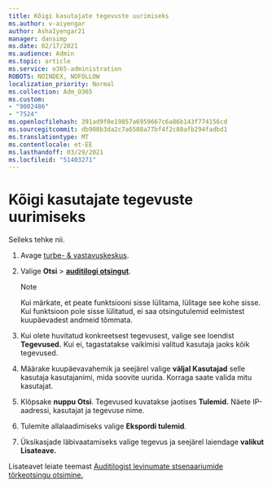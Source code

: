 ```yaml
---
title: Kõigi kasutajate tegevuste uurimiseks
ms.author: v-aiyengar
author: AshaIyengar21
manager: dansimp
ms.date: 02/17/2021
ms.audience: Admin
ms.topic: article
ms.service: o365-administration
ROBOTS: NOINDEX, NOFOLLOW
localization_priority: Normal
ms.collection: Adm_O365
ms.custom:
- "9002486"
- "7524"
ms.openlocfilehash: 391ad9f0e19857a6959667c6a86b143f774156cd
ms.sourcegitcommit: db908b3da2c7a6508a77bf4f2c80afb294fadbd1
ms.translationtype: MT
ms.contentlocale: et-EE
ms.lasthandoff: 03/29/2021
ms.locfileid: "51403271"
---
```

# <a name="investigate-all-the-users-activities"></a>Kõigi kasutajate tegevuste uurimiseks

Selleks tehke nii.

1. Avage [turbe- & vastavuskeskus](https://go.microsoft.com/fwlink/p/?linkid=2077143).
1. Valige **Otsi**  >  **[auditilogi otsingut](https://go.microsoft.com/fwlink/?linkid=2103759)**.
    > [!NOTE]
    > Kui märkate, et peate funktsiooni sisse lülitama, lülitage see kohe sisse. Kui funktsioon pole sisse lülitatud, ei saa otsingutulemid eelmistest kuupäevadest andmeid tõmmata.

1. Kui olete huvitatud konkreetsest tegevusest, valige see loendist **Tegevused.** Kui ei, tagastatakse vaikimisi valitud kasutaja jaoks kõik tegevused.
1. Määrake kuupäevavahemik ja seejärel valige **väljal Kasutajad** selle kasutaja kasutajanimi, mida soovite uurida. Korraga saate valida mitu kasutajat.
1. Klõpsake **nuppu Otsi**. Tegevused kuvatakse jaotises **Tulemid.** Näete IP-aadressi, kasutajat ja tegevuse nime.
1. Tulemite allalaadimiseks valige **Ekspordi tulemid**.
1. Üksikasjade läbivaatamiseks valige tegevus ja seejärel laiendage **valikut Lisateave.**

Lisateavet leiate teemast [Auditilogist levinumate stsenaariumide tõrkeotsingu otsimine.](https://go.microsoft.com/fwlink/?linkid=2103944)